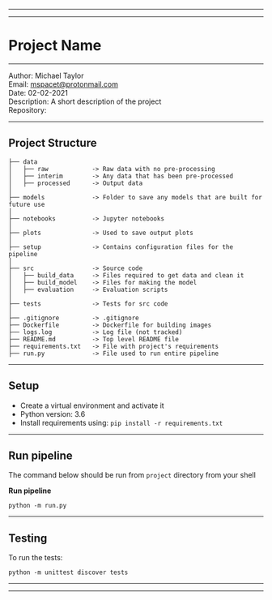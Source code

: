 --------
--------

Project Name
==============================

--------

Author: Michael Taylor  
Email: mspacet@protonmail.com  
Date: 02-02-2021   
Description: A short description of the project  
Repository:  

--------

Project Structure
------------

    ├── data
    │   ├── raw            -> Raw data with no pre-processing
    │   ├── interim        -> Any data that has been pre-processed
    │   ├── processed      -> Output data
    │
    ├── models             -> Folder to save any models that are built for future use
    │
    ├── notebooks          -> Jupyter notebooks
    │
    ├── plots              -> Used to save output plots
    │
    ├── setup              -> Contains configuration files for the pipeline
    │
    ├── src                -> Source code
    │   ├── build_data     -> Files required to get data and clean it
    │   ├── build_model    -> Files for making the model
    │   ├── evaluation     -> Evaluation scripts
    │
    ├── tests              -> Tests for src code
    │
    ├── .gitignore         -> .gitignore
    ├── Dockerfile         -> Dockerfile for building images
    ├── logs.log           -> Log file (not tracked)
    ├── README.md          -> Top level README file
    ├── requirements.txt   -> File with project's requirements
    ├── run.py             -> File used to run entire pipeline

--------

Setup
------------

- Create a virtual environment and activate it
- Python version: 3.6
- Install requirements using: `pip install -r requirements.txt`

--------

Run pipeline
------------

The command below should be run from `project` directory from your shell

**Run pipeline**

`python -m run.py`

--------  

Testing
------------

To run the tests: 

`python -m unittest discover tests`

--------  
--------
